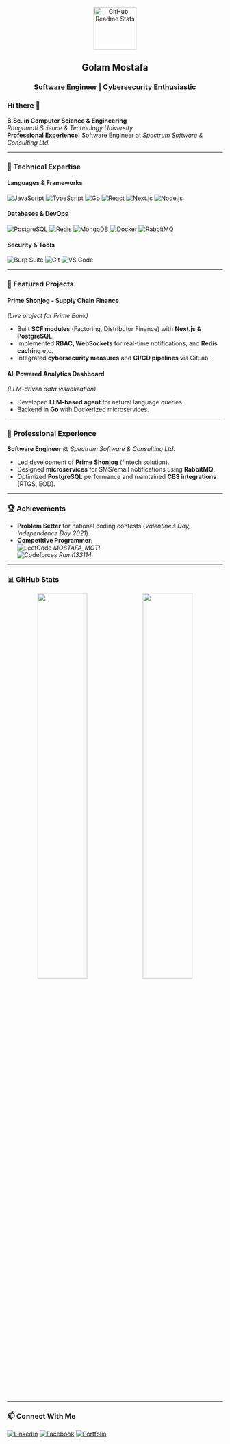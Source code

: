 <p align="center">
    <img width="100px" src="https://res.cloudinary.com/anuraghazra/image/upload/v1594908242/logo_ccswme.svg" align="center" alt="GitHub Readme Stats" />
    <h2 align="center">Golam Mostafa</h2>
    <h3 align="center">Software Engineer | Cybersecurity Enthusiastic</h3>
</p>

### Hi there 👋

**B.Sc. in Computer Science & Engineering**  
*Rangamati Science & Technology University*  
**Professional Experience:** Software Engineer at *Spectrum Software & Consulting Ltd.*

---

### 🔧 **Technical Expertise**

#### **Languages & Frameworks**
![JavaScript](https://img.shields.io/badge/-JavaScript-F7DF1E?style=flat&logo=javascript&logoColor=black)
![TypeScript](https://img.shields.io/badge/-TypeScript-3178C6?style=flat&logo=typescript&logoColor=white)
![Go](https://img.shields.io/badge/-Go-00ADD8?style=flat&logo=go&logoColor=white)
![React](https://img.shields.io/badge/-React-61DAFB?style=flat&logo=react&logoColor=black)
![Next.js](https://img.shields.io/badge/-Next.js-000000?style=flat&logo=next.js&logoColor=white)
![Node.js](https://img.shields.io/badge/-Node.js-339933?style=flat&logo=node.js&logoColor=white)

#### **Databases & DevOps**
![PostgreSQL](https://img.shields.io/badge/-PostgreSQL-4169E1?style=flat&logo=postgresql&logoColor=white)
![Redis](https://img.shields.io/badge/-Redis-DC382D?style=flat&logo=redis&logoColor=white)
![MongoDB](https://img.shields.io/badge/-MongoDB-47A248?style=flat&logo=mongodb&logoColor=white)
![Docker](https://img.shields.io/badge/-Docker-2496ED?style=flat&logo=docker&logoColor=white)
![RabbitMQ](https://img.shields.io/badge/-RabbitMQ-FF6600?style=flat&logo=rabbitmq&logoColor=white)

#### **Security & Tools**
![Burp Suite](https://img.shields.io/badge/-Burp_Suite-000000?style=flat&logo=burp-suite&logoColor=white)
![Git](https://img.shields.io/badge/-Git-F05032?style=flat&logo=git&logoColor=white)
![VS Code](https://img.shields.io/badge/-VS_Code-007ACC?style=flat&logo=visual-studio-code&logoColor=white)

---

### 🚀 **Featured Projects**

#### **Prime Shonjog - Supply Chain Finance**  
*(Live project for Prime Bank)*  
- Built **SCF modules** (Factoring, Distributor Finance) with **Next.js & PostgreSQL**.  
- Implemented **RBAC, WebSockets** for real-time notifications, and **Redis caching** etc.
- Integrated **cybersecurity measures** and **CI/CD pipelines** via GitLab.  

#### **AI-Powered Analytics Dashboard**  
*(LLM-driven data visualization)*  
- Developed **LLM-based agent** for natural language queries.  
- Backend in **Go** with Dockerized microservices.  

---

### 💼 **Professional Experience**  
**Software Engineer** @ *Spectrum Software & Consulting Ltd.*  
- Led development of **Prime Shonjog** (fintech solution).  
- Designed **microservices** for SMS/email notifications using **RabbitMQ**.  
- Optimized **PostgreSQL** performance and maintained **CBS integrations** (RTGS, EOD).  

---

### 🏆 **Achievements**  
- **Problem Setter** for national coding contests (*Valentine’s Day, Independence Day 2021*).  
- **Competitive Programmer**:  
  ![LeetCode](https://img.shields.io/badge/-LeetCode-FFA116?style=flat&logo=leetcode&logoColor=black) *MOSTAFA_MOTI*  
  ![Codeforces](https://img.shields.io/badge/-Codeforces-1F8ACB?style=flat&logo=codeforces&logoColor=white) *Rumi133114*  

---

### 📊 **GitHub Stats**  
<p align="center">
    <img width="48%" src="https://github-readme-stats.vercel.app/api?username=golammostafa13&show_icons=true&theme=tokyonight" />
    <img width="48%" src="https://github-readme-stats.vercel.app/api/top-langs/?username=golammostafa13&layout=compact&theme=tokyonight" />
</p>

---

### 📫 **Connect With Me**  
[![LinkedIn](https://img.shields.io/badge/-LinkedIn-0A66C2?style=for-the-badge&logo=linkedin&logoColor=white)](https://www.linkedin.com/in/golam-mostafa-09b7811b7/)
[![Facebook](https://img.shields.io/badge/-Facebook-1877F2?style=for-the-badge&logo=facebook&logoColor=white)](https://www.facebook.com/webDevMostafa)
[![Portfolio](https://img.shields.io/badge/-Portfolio-000000?style=for-the-badge&logo=google-chrome&logoColor=white)](https://portfolio-gamma-eight-69.vercel.app/)

